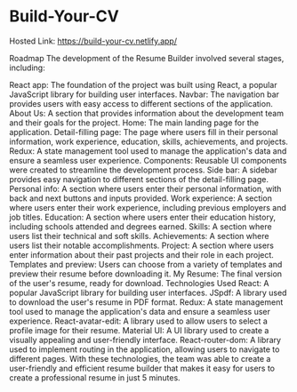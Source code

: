 # Build-Your-CV
Hosted Link: https://build-your-cv.netlify.app/

Roadmap
The development of the Resume Builder involved several stages, including:

React app: The foundation of the project was built using React, a popular JavaScript library for building user interfaces.
Navbar: The navigation bar provides users with easy access to different sections of the application.
About Us: A section that provides information about the development team and their goals for the project.
Home: The main landing page for the application.
Detail-filling page: The page where users fill in their personal information, work experience, education, skills, achievements, and projects.
Redux: A state management tool used to manage the application's data and ensure a seamless user experience.
Components: Reusable UI components were created to streamline the development process.
Side bar: A sidebar provides easy navigation to different sections of the detail-filling page.
Personal info: A section where users enter their personal information, with back and next buttons and inputs provided.
Work experience: A section where users enter their work experience, including previous employers and job titles.
Education: A section where users enter their education history, including schools attended and degrees earned.
Skills: A section where users list their technical and soft skills.
Achievements: A section where users list their notable accomplishments.
Project: A section where users enter information about their past projects and their role in each project.
Templates and preview: Users can choose from a variety of templates and preview their resume before downloading it.
My Resume: The final version of the user's resume, ready for download.
Technologies Used
React: A popular JavaScript library for building user interfaces.
JSpdf: A library used to download the user's resume in PDF format.
Redux: A state management tool used to manage the application's data and ensure a seamless user experience.
React-avatar-edit: A library used to allow users to select a profile image for their resume.
Material UI: A UI library used to create a visually appealing and user-friendly interface.
React-router-dom: A library used to implement routing in the application, allowing users to navigate to different pages.
With these technologies, the team was able to create a user-friendly and efficient resume builder that makes it easy for users to create a professional resume in just 5 minutes.
